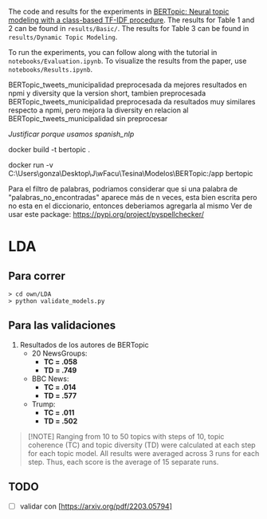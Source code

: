The code and results for the experiments in [BERTopic: Neural topic modeling with a class-based TF-IDF procedure](http://arxiv.org/abs/2203.05794). 
The results for Table 1 and 2 can be found in `results/Basic/`. The results for Table 3 can be found in `results/Dynamic Topic Modeling`. 

To run the experiments, you can follow along with the tutorial in `notebooks/Evaluation.ipynb`. 
To visualize the results from the paper, use `notebooks/Results.ipynb`. 

<!-- NOTAS -->
BERTopic_tweets_municipalidad preprocesada da mejores resultados en npmi y diversity que la version short, tambien preprocesada
BERTopic_tweets_municipalidad preprocesada da resultados muy similares respecto a npmi, pero mejora la diversity en relacion al BERTopic_tweets_municipalidad sin preprocesar

<!-- TODO -->
*Justificar porque usamos spanish_nlp*

<!-- DOCKER -->
<!-- Build -->
docker build -t bertopic .
<!-- Run and replicate changes -->
docker run -v C:\Users\gonza\Desktop\J\wFacu\Tesina\Modelos\BERTopic:/app bertopic
<!-- TODO: spanish_nlp (que usamos solo para el preprocesamiento) actualiza las versiones de algunos de los package que usamos, deberiamos o usar otra version que no lo haga o quizas mas facil, hacer el preprocesamiento aparte -->
<!-- TODO: Ver que la carpeta trump y trump.txt se generen dentro de datasets -->



Para el filtro de palabras, podriamos considerar que si una palabra de "palabras_no_encontradas" aparece más de n veces, esta bien escrita pero no esta en el diccionario, entonces deberiamos agregarla al mismo
Ver de usar este package: https://pypi.org/project/pyspellchecker/

# LDA

## Para correr
    > cd own/LDA
    > python validate_models.py

## Para las validaciones 
1. Resultados de los autores de BERTopic
    - 20 NewsGroups: 
        - **TC = .058**
        - **TD = .749**
    - BBC News: 
        - **TC = .014**
        - **TD = .577**
    - Trump: 
        - **TC = .011**
        - **TD = .502**
>[!NOTE] Ranging from 10 to 50 topics with steps of 10, topic coherence (TC) and topic diversity (TD) were calculated at each step for each topic model. All results were averaged across 3 runs for each step. Thus, each score is the average of 15 separate runs.

## TODO
- [ ] validar con [https://arxiv.org/pdf/2203.05794]